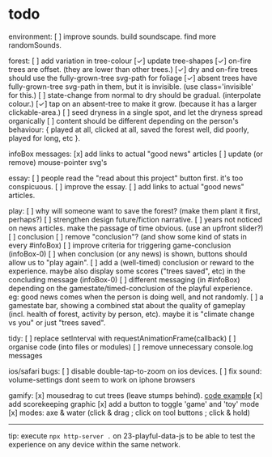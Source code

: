 # todo

environment:
[ ] improve sounds. build soundscape. find more randomSounds. 

forest:
[ ] add variation in tree-colour
[✓] update tree-shapes
    [✓] on-fire trees are offset. (they are lower than other trees.)
    [✓] dry and on-fire trees should use the fully-grown-tree svg-path for foliage
    [✓] absent trees have fully-grown-tree svg-path in them, but it is invisible. (use class='invisible' for this.)
[ ] state-change from normal to dry should be gradual. (interpolate colour.)
[✓] tap on an absent-tree to make it grow. (because it has a larger clickable-area.)
[ ] seed dryness in a single spot, and let the dryness spread organically
[ ] content should be different depending on the person's behaviour: { played at all, clicked at all, saved the forest well, did poorly, played for long, etc }.

infoBox messages:
[x] add links to actual "good news" articles
[ ] update (or remove) mouse-pointer svg's

essay:
[ ] people read the "read about this project" button first. it's too conspicuous.
[ ] improve the essay.
    [ ] add links to actual "good news" articles.

play:
[ ] why will someone want to save the forest? (make them plant it first, perhaps?)
[ ] strengthen design future/fiction narrative.
    [ ] years not noticed on news articles. make the passage of time obvious. (use an upfront slider?)
[ ] conclusion
    [ ] remove "conclusion"? (and show some kind of stats in every #infoBox)
    [ ] improve criteria for triggering game-conclusion (infoBox-0)
    [ ] when conclusion (or any news) is shown, buttons should allow us to "play again".
    [ ] add a (well-timed) conclusion or reward to the experience. maybe also display some scores ("trees saved", etc) in the concluding message (infoBox-0)
[ ] different messaging (in #infoBox) depending on the gamestate/timed-conclusion of the playful experience. eg: good news comes when the person is doing well, and not randomly.
[ ] a gamestate bar, showing a combined stat about the quality of gameplay (incl. health of forest, activity by person, etc). maybe it is "climate change vs you" or just "trees saved".

tidy:
[ ] replace setInterval with requestAnimationFrame(callback)
[ ] organise code (into files or modules)
[ ] remove unnecessary console.log messages

ios/safari bugs:
[ ] disable double-tap-to-zoom on ios devices.
[ ] fix sound: volume-settings dont seem to work on iphone browsers

gamify:
[x] mousedrag to cut trees (leave stumps behind). [code example](https://developer.mozilla.org/en-US/docs/Web/API/Touch/radiusX)
[x] add scorekeeping graphic
[x] add a button to toggle 'game' and 'toy' mode
[x] modes: axe & water (click & drag ; click on tool buttons ; click & hold)

---

tip: execute `npx http-server .` on 23-playful-data-js to be able to test the experience on any device within the same network.